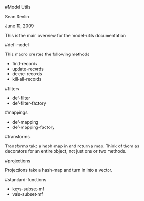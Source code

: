 #Model Utils

Sean Devlin

June 10, 2009

This is the main overview for the model-utils documentation.

#def-model

This macro creates the following methods.

* find-records
* update-records
* delete-records
* kill-all-records

#filters

* def-filter
* def-filter-factory

#mappings

* def-mapping
* def-mapping-factory

#transforms

Transforms take a hash-map in and return a map.  Think of them as decorators for an entire object, not just one or two methods.

#projections

Projections take a hash-map and turn in into a vector.

#standard-functions

* keys-subset-mf
* vals-subset-mf